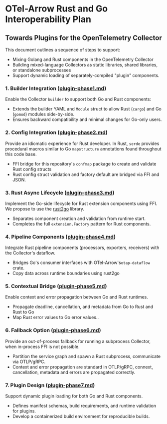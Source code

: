 # OTel-Arrow Rust and Go Interoperability Plan

## Towards Plugins for the OpenTelemetry Collector

This document outlines a sequence of steps to support:

- Mixing Golang and Rust components in the OpenTelemetry Collector
- Building mixed-language Collectors as static libraries, shared libraries, or standalone subprocesses
- Support dynamic loading of separately-compiled "plugin" components.

### 1. Builder Integration ([plugin-phase1.md](plugin-phase1.md))

Enable the Collector `builder` to support both Go and Rust components:

- Extends the builder YAML and `Module` struct to allow Rust (`cargo`)
  and Go (`gomod`) modules side-by-side.
- Ensures backward compatibility and minimal changes for Go-only users.

### 2. Config Integration ([plugin-phase2.md](plugin-phase2.md))

Provide an idiomatic experience for Rust developer. In Rust, `serde`
provides procedural macros similar to Go `mapstructure` annotations
found throughout this code base.

- FFI bridge for this repository's `confmap` package to create and validate Rust config structs
- Rust config struct validation and factory default are bridged via FFI and JSON.

### 3. Rust Async Lifecycle ([plugin-phase3.md](plugin-phase3.md))

Implement the Go-side lifecycle for Rust extension components using
FFI. We propose to use the [rust2go](https://github.com/ihciah/rust2go) library.

- Separates component creation and validation from runtime start.
- Completes the full `extension.Factory` pattern for Rust components.

### 4. Pipeline Components ([plugin-phase4.md](plugin-phase4.md))

Integrate Rust pipeline components (processors, exporters, receivers)
with the Collector's dataflow.

- Bridges Go's consumer interfaces with OTel-Arrow's`otap-dataflow` crate.
- Copy data across runtime boundaries using rust2go

### 5. Contextual Bridge ([plugin-phase5.md](plugin-phase5.md))

Enable context and error propagation between Go and Rust runtimes.

- Propagate deadline, cancellation, and metadata from Go to Rust and Rust to Go
- Map Rust error values to Go error values..

### 6. Fallback Option ([plugin-phase6.md](plugin-phase6.md))

Provide an out-of-process fallback for running a subprocess Collector,
when in-process FFI is not possible.

- Partition the service graph and spawn a Rust subprocess, communicate via OTLP/gRPC.
- Context and error propagation are standard in OTLP/gRPC, connext,
  cancellation, metadata and errors are propagated correctly.

### 7. Plugin Design ([plugin-phase7.md](plugin-phase7.md))

Support dynamic plugin loading for both Go and Rust components.

- Defines manifest schemas, build requirements, and runtime validation for plugins.
- Develop a containerized build environment for reproducible builds.
